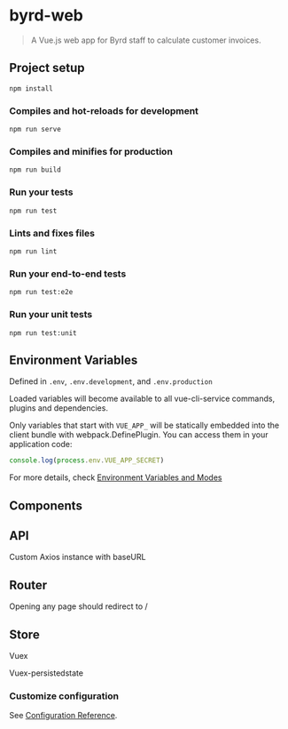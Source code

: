# byrd-web
> A Vue.js web app for Byrd staff to calculate customer invoices.

## Project setup
```
npm install
```

### Compiles and hot-reloads for development
```
npm run serve
```

### Compiles and minifies for production
```
npm run build
```

### Run your tests
```
npm run test
```

### Lints and fixes files
```
npm run lint
```

### Run your end-to-end tests
```
npm run test:e2e
```

### Run your unit tests
```
npm run test:unit
```

## Environment Variables

Defined in `.env`, `.env.development`, and `.env.production`

Loaded variables will become available to all vue-cli-service commands, plugins and dependencies.

Only variables that start with `VUE_APP_` will be statically embedded into the client bundle with webpack.DefinePlugin.
You can access them in your application code:

```js
console.log(process.env.VUE_APP_SECRET)
```

For more details, check [Environment Variables and Modes](https://cli.vuejs.org/guide/mode-and-env.html)


## Components



## API

Custom Axios instance with baseURL



## Router

Opening any page should redirect to /


## Store

Vuex

Vuex-persistedstate


### Customize configuration
See [Configuration Reference](https://cli.vuejs.org/config/).
